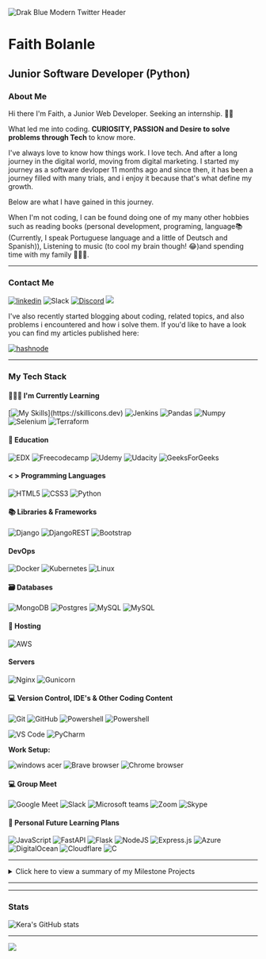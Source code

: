 ![Drak Blue Modern Twitter Header](https://user-images.githubusercontent.com/100134035/233643124-7c867cc4-8152-4575-8127-e4ab06b447cf.png)


# Faith Bolanle
## Junior Software Developer (Python)

### About Me

Hi there I'm Faith, a Junior Web Developer. Seeking an internship. 👋🏻

What led me into coding. <strong>CURIOSITY, PASSION and Desire to solve problems through Tech</strong> to know more.

I've always love to know how things work. I love tech. And after a long journey in the digital world, moving from digital marketing. I started my journey as a software devloper 11 months ago and since then, it has been a journey filled with many trials, and i enjoy it because that's what define my growth. 

Below are what I have gained in this journey.

When I'm not coding, I can be found doing one of my many other hobbies such as reading books (personal development, programing, language📚(Currently, I speak Portuguese language and a little of Deutsch and Spanish)), Listening to music (to cool my brain though! 😂)and spending time with my family 👨‍👩‍👦.




- - -


### Contact Me

[<img src='https://img.shields.io/badge/LinkedIn-0077B5?style=for-the-badge&logo=linkedin&logoColor=white' alt='linkedin'>](https://www.linkedin.com/in/faithbolanle/)
![Slack](https://img.shields.io/badge/Slack-4A154B?style=for-the-badge&logo=slack&logoColor=white)
[<img src="https://img.shields.io/badge/Discord-5865F2?style=for-the-badge&logo=discord&logoColor=white" alt="Discord">](https://discordapp.com/users/Timiemmy#7004)
[<img src="https://img.shields.io/badge/Twitter-1DA1F2?style=for-the-badge&logo=twitter&logoColor=white">](https://www.twitter.com/iamtimiemmy/)

I've also recently started blogging about coding, related topics, and also problems i encountered and how i solve them. If you'd like to have a look you can find my articles published here:

[<img src="https://img.shields.io/badge/Hashnode-2962FF?style=for-the-badge&logo=hashnode&logoColor=white" alt="hashnode">](https://faithbolanle.hashnode.dev)

- - -


### My Tech Stack

#### 👩🏻‍🏫 I'm Currently Learning
[![My Skills](https://skillicons.dev/icons?i=jenkins,pandas,numpy,terraform,ansible,)](https://skillicons.dev)
![Jenkins](https://img.shields.io/badge/Jenkins-D24939?style=for-the-badge&logo=Jenkins&logoColor=white)
![Pandas](https://img.shields.io/badge/Pandas-2C2D72?style=for-the-badge&logo=pandas&logoColor=white)
![Numpy](https://img.shields.io/badge/Numpy-777BB4?style=for-the-badge&logo=numpy&logoColor=white)
![Selenium](https://img.shields.io/badge/Selenium-43B02A?style=for-the-badge&logo=Selenium&logoColor=white)
![Terraform](https://img.shields.io/badge/Terraform-7B42BC?style=for-the-badge&logo=terraform&logoColor=white)


#### 📙 Education
![EDX](https://img.shields.io/badge/Edx-193A3E?style=for-the-badge&logo=edx&logoColor=white)
![Freecodecamp](https://img.shields.io/badge/freecodecamp-27273D?style=for-the-badge&logo=freecodecamp&logoColor=white)
![Udemy](https://img.shields.io/badge/Udemy-EC5252?style=for-the-badge&logo=Udemy&logoColor=white)
![Udacity](https://img.shields.io/badge/Udacity-grey?style=for-the-badge&logo=udacity&logoColor=#5FCFEE)
![GeeksForGeeks](https://img.shields.io/badge/GeeksforGeeks-gray?style=for-the-badge&logo=geeksforgeeks&logoColor=35914c)


#### < > Programming Languages
![HTML5](https://img.shields.io/badge/HTML5-E34F26?style=for-the-badge&logo=html5&logoColor=white)
![CSS3](https://img.shields.io/badge/CSS3-1572B6?style=for-the-badge&logo=css3&logoColor=white)
![Python](https://img.shields.io/badge/python-3670A0?style=for-the-badge&logo=python&logoColor=ffdd54)


#### 📚 Libraries & Frameworks
![Django](https://img.shields.io/badge/django-%23092E20.svg?style=for-the-badge&logo=django&logoColor=white)
![DjangoREST](https://img.shields.io/badge/django%20rest-ff1709?style=for-the-badge&logo=django&logoColor=white)
![Bootstrap](https://img.shields.io/badge/Bootstrap-563D7C?style=for-the-badge&logo=bootstrap&logoColor=white)


#### DevOps
![Docker](https://img.shields.io/badge/docker-%230db7ed.svg?style=for-the-badge&logo=docker&logoColor=white)
![Kubernetes](https://img.shields.io/badge/kubernetes-%23326ce5.svg?style=for-the-badge&logo=kubernetes&logoColor=white)
![Linux](https://img.shields.io/badge/Linux-FCC624?style=for-the-badge&logo=linux&logoColor=black)

#### 🗃 Databases
![MongoDB](https://img.shields.io/badge/MongoDB-%234ea94b.svg?style=for-the-badge&logo=mongodb&logoColor=white) 
![Postgres](https://img.shields.io/badge/postgres-%23316192.svg?style=for-the-badge&logo=postgresql&logoColor=white)
![MySQL](https://img.shields.io/badge/mysql-%2300f.svg?style=for-the-badge&logo=mysql&logoColor=white)
![MySQL](https://img.shields.io/badge/redis-%23DD0031.svg?&style=for-the-badge&logo=redis&logoColor=white)


#### 🏡 Hosting

![AWS](https://img.shields.io/badge/Amazon_AWS-FF9900?style=for-the-badge&logo=amazonaws&logoColor=white)


#### Servers
![Nginx](https://img.shields.io/badge/nginx-%23009639.svg?style=for-the-badge&logo=nginx&logoColor=white)
![Gunicorn](https://img.shields.io/badge/gunicorn-%298729.svg?style=for-the-badge&logo=gunicorn&logoColor=white)


<!--- #### 🧪 Testing

![Jest](https://img.shields.io/badge/-jest-%23C21325?style=for-the-badge&logo=jest&logoColor=white) -->

#### 💻 Version Control, IDE's & Other Coding Content 

![Git](https://img.shields.io/badge/GIT-E44C30?style=for-the-badge&logo=git&logoColor=white)
![GitHub](https://img.shields.io/badge/GitHub-100000?style=for-the-badge&logo=github&logoColor=white)
![Powershell](https://img.shields.io/badge/powershell-5391FE?style=for-the-badge&logo=powershell&logoColor=white)
![Powershell](https://img.shields.io/badge/windows%20terminal-4D4D4D?style=for-the-badge&logo=windows%20terminal&logoColor=white)


![VS Code](https://img.shields.io/badge/Visual_Studio_Code-0078D4?style=for-the-badge&logo=visual%20studio%20code&logoColor=white)
![PyCharm](https://img.shields.io/badge/PyCharm-000000.svg?&style=for-the-badge&logo=PyCharm&logoColor=white)



**Work Setup:** 

![windows acer](https://img.shields.io/badge/Windows%20Acer%20laptop-E2231A?style=for-the-badge&logo=lenovo&logoColor=white)
![Brave browser](https://img.shields.io/badge/Brave-FF1B2D?style=for-the-badge&logo=Brave&logoColor=white)
![Chrome browser](https://img.shields.io/badge/Google_chrome-4285F4?style=for-the-badge&logo=Google-chrome&logoColor=white)


#### 💻 Group Meet
![Google Meet](https://img.shields.io/badge/Google%20Meet-00897B?style=for-the-badge&logo=google-meet&logoColor=white)
![Slack](https://img.shields.io/badge/Slack-4A154B?style=for-the-badge&logo=slack&logoColor=white)
![Microsoft teams](https://img.shields.io/badge/Microsoft_Teams-6264A7?style=for-the-badge&logo=microsoft-teams&logoColor=white)
![Zoom](https://img.shields.io/badge/Zoom-2D8CFF?style=for-the-badge&logo=zoom&logoColor=white)
![Skype](https://img.shields.io/badge/Skype-00AFF0?style=for-the-badge&logo=skype&logoColor=white)

#### 🔮 Personal Future Learning Plans


![JavaScript](https://img.shields.io/badge/JavaScript-323330?style=for-the-badge&logo=javascript&logoColor=F7DF1E)
![FastAPI](https://img.shields.io/badge/FastAPI-005571?style=for-the-badge&logo=fastapi)
![Flask](https://img.shields.io/badge/flask-%23000.svg?style=for-the-badge&logo=flask&logoColor=white)
![NodeJS](https://img.shields.io/badge/node.js-6DA55F?style=for-the-badge&logo=node.js&logoColor=white)
![Express.js](https://img.shields.io/badge/express.js-%23404d59.svg?style=for-the-badge&logo=express&logoColor=%2361DAFB)
![Azure](https://img.shields.io/badge/azure-%230072C6.svg?style=for-the-badge&logo=microsoftazure&logoColor=white)
![DigitalOcean](https://img.shields.io/badge/DigitalOcean-%230167ff.svg?style=for-the-badge&logo=digitalOcean&logoColor=white)
![Cloudflare](https://img.shields.io/badge/Cloudflare-F38020?style=for-the-badge&logo=Cloudflare&logoColor=white)
![C](https://img.shields.io/badge/c-%2300599C.svg?style=for-the-badge&logo=c&logoColor=white)

- - - 





<details>
<summary>Click here to view a summary of my Milestone Projects</summary>

| Milestone No.   | Project | Description |  | 
| :-----------: | :-----------: | :-----------: | :-----------: |
| 1 | <p><a href="https://github.com/Timiemmy/shop"><img src=""></a></p><p>Ecommerce Website</p> | <p>An Ecommerce webite with authentication and authorization functionality with stripe payment gateway. Also used celery and RabbitMQ for message broker. Used Redis Docker image for reccommendation engine. | 
| 2 | <p><a href="https://github.com/Timiemmy/Social-website"><img src=""></a></p><p>Pinterest-Like Socal Media</p> | <p>A simple social image bookmarking website where users can store images bookmarked from any website using the Pin functionality. Utilized Redis Docker image to grab user activity for image views | 
| 3 | <p><a href="https://github.com/Timiemmy/netflix"><img src=""></a></p><p>Netflix Clone</p> | <p>Netflix website clone using django and tailwind css. Users can add up to 5 profiles. Utilized django-allauth authentication library for authentication</p> | 
| 4 | <p><a href="https://github.com/Timiemmy/Blog-Api"><img src=""></a></p><p>Blog API</p> | <p>Blog API developed using the django rest framework. Utilized JWT token authentication to authenticate users while signing up.</p> |
||

</details>

- - -









- - -
  
  
### Stats
  
![Kera's GitHub stats](https://github-readme-stats.vercel.app/api?username=Timiemmy&theme=buefy&show_icons=true&count_private=true&hide_border=true)  

  
 

- - - 

  
![](https://komarev.com/ghpvc/?username=Timiemmy&color=blueviolet&style=flat-square)

